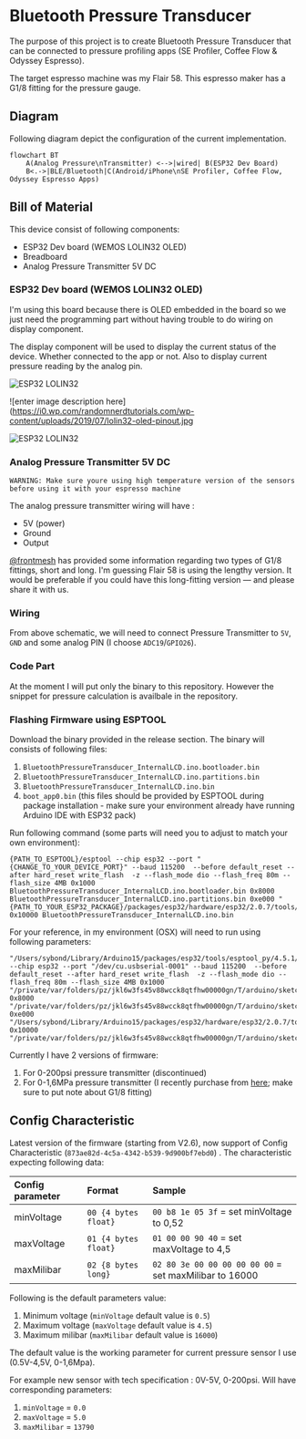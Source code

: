 
# Bluetooth Pressure Transducer
The purpose of this project is to create Bluetooth Pressure Transducer that can be connected to pressure profiling apps (SE Profiler, Coffee Flow & Odyssey Espresso).

The target espresso machine was my Flair 58. This espresso maker has a G1/8 fitting for the pressure gauge.


## Diagram
Following diagram depict the configuration of the current implementation.

```mermaid
flowchart BT
    A(Analog Pressure\nTransmitter) <-->|wired| B(ESP32 Dev Board)
    B<.->|BLE/Bluetooth|C(Android/iPhone\nSE Profiler, Coffee Flow, Odyssey Espresso Apps)
```

## Bill of Material
This device consist of following components:
- ESP32 Dev board (WEMOS LOLIN32 OLED)
- Breadboard
- Analog Pressure Transmitter 5V DC

### ESP32 Dev board (WEMOS LOLIN32 OLED)
I'm using this board because there is OLED embedded in the board so we just need the programming part without having trouble to do wiring on display component.

The display component will be used to display the current status of the device. Whether connected to the app or not. Also to display current pressure reading by the analog pin.

![ESP32 LOLIN32](https://i0.wp.com/randomnerdtutorials.com/wp-content/uploads/2019/07/lolin32-oled-pinout.jpg)

![enter image description here](https://i0.wp.com/randomnerdtutorials.com/wp-content/uploads/2019/07/lolin32-oled-pinout.jpg

![ESP32 LOLIN32](https://i0.wp.com/randomnerdtutorials.com/wp-content/uploads/2019/07/Lolin32-OLED.jpg)

### Analog Pressure Transmitter 5V DC
`WARNING: Make sure youre using high temperature version of the sensors before using it with your espresso machine`

The analog pressure transmitter wiring will have :
- 5V (power)
- Ground
- Output

[@frontmesh](https://github.com/frontmesh) has provided some information regarding two types of G1/8 fittings, short and long. I'm guessing Flair 58 is using the lengthy version. It would be preferable if you could have this long-fitting version &mdash; and please share it with us.

### Wiring
From above schematic, we will need to connect Pressure Transmitter to `5V`, `GND` and some analog PIN (I choose `ADC19`/`GPIO26`).

### Code Part
At the moment I will put only the binary to this repository. However the snippet for pressure calculation is availbale in the repository.

### Flashing Firmware using ESPTOOL
Download the binary provided in the release section. The binary will consists of following files:
1. `BluetoothPressureTransducer_InternalLCD.ino.bootloader.bin`
2. `BluetoothPressureTransducer_InternalLCD.ino.partitions.bin`
3. `BluetoothPressureTransducer_InternalLCD.ino.bin`
4. `boot_app0.bin` (this files should be provided by ESPTOOL during package installation - make sure your environment already have running Arduino IDE with ESP32 pack)

Run following command (some parts will need you to adjust to match your own environment):

```shell
{PATH_TO_ESPTOOL}/esptool --chip esp32 --port "{CHANGE_TO_YOUR_DEVICE_PORT}" --baud 115200  --before default_reset --after hard_reset write_flash  -z --flash_mode dio --flash_freq 80m --flash_size 4MB 0x1000 BluetoothPressureTransducer_InternalLCD.ino.bootloader.bin 0x8000 BluetoothPressureTransducer_InternalLCD.ino.partitions.bin 0xe000 "{PATH_TO_YOUR_ESP32_PACKAGE}/packages/esp32/hardware/esp32/2.0.7/tools/partitions/boot_app0.bin" 0x10000 BluetoothPressureTransducer_InternalLCD.ino.bin
```

For your reference, in my environment (OSX) will need to run using following parameters:
```shell
"/Users/sybond/Library/Arduino15/packages/esp32/tools/esptool_py/4.5.1/esptool" --chip esp32 --port "/dev/cu.usbserial-0001" --baud 115200  --before default_reset --after hard_reset write_flash  -z --flash_mode dio --flash_freq 80m --flash_size 4MB 0x1000 "/private/var/folders/pz/jkl6w3fs45v88wcck8qtfhw00000gn/T/arduino/sketches/4E4A8C476EDC2D7C933461960E7BD641/BluetoothPressureTransducer_InternalLCD.ino.bootloader.bin" 0x8000 "/private/var/folders/pz/jkl6w3fs45v88wcck8qtfhw00000gn/T/arduino/sketches/4E4A8C476EDC2D7C933461960E7BD641/BluetoothPressureTransducer_InternalLCD.ino.partitions.bin" 0xe000 "/Users/sybond/Library/Arduino15/packages/esp32/hardware/esp32/2.0.7/tools/partitions/boot_app0.bin" 0x10000 "/private/var/folders/pz/jkl6w3fs45v88wcck8qtfhw00000gn/T/arduino/sketches/4E4A8C476EDC2D7C933461960E7BD641/BluetoothPressureTransducer_InternalLCD.ino.bin"
```
Currently I have 2 versions of firmware:
1. For 0-200psi pressure transmitter (discontinued)
2. For 0-1,6MPa pressure transmitter (I recently purchase from [here](https://www.aliexpress.com/item/1005004559608411.html); make sure to put note about G1/8 fitting)

## Config Characteristic
Latest version of the firmware (starting from V2.6), now support of Config Characteristic (`873ae82d-4c5a-4342-b539-9d900bf7ebd0`) . The characteristic expecting following data:

| Config parameter | Format | Sample |
|:--------|:-------------| :------- |
| minVoltage | `00 {4 bytes float}` | `00 b8 1e 05 3f` = set minVoltage to 0,52 |
| maxVoltage | `01 {4 bytes float}` | `01 00 00 90 40` = set maxVoltage to 4,5|
| maxMilibar | `02 {8 bytes long}` | `02 80 3e 00 00 00 00 00 00` = set maxMilibar to 16000|

Following is the default parameters value:
1. Minimum voltage (`minVoltage` default value is `0.5`)
2. Maximum voltage (`maxVoltage` default value is `4.5`)
3. Maximum milibar (`maxMilibar` default value is `16000`)

The default value is the working parameter for current pressure sensor I use (0.5V-4,5V, 0-1,6Mpa).

For example new sensor with tech specification : 0V-5V, 0-200psi. Will have corresponding parameters:
1. `minVoltage` = `0.0`
2. `maxVoltage` = `5.0`
3. `maxMilibar` = `13790`
